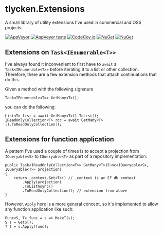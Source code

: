 # tlycken.Extensions

A small library of utility extensions I've used in commercial and OSS projects.

[![AppVeyor](https://img.shields.io/appveyor/ci/tlycken/tlycken-extensions.svg?style=flat-square)](https://ci.appveyor.com/project/tlycken/tlycken-extensions)
[![AppVeyor tests](https://img.shields.io/appveyor/tests/tlycken/tlycken-extensions.svg?style=flat-square)](https://ci.appveyor.com/project/tlycken/tlycken-extensions)
[![CodeCov.io](https://codecov.io/gh/tlycken/tlycken.Extensions/branch/master/graph/badge.svg)](https://codecov.io/gh/tlycken/tlycken.Extensions)
[![NuGet](https://img.shields.io/nuget/v/tlycken.Extensions.svg?style=flat-square)](https://www.nuget.org/packages/tlycken.extensions)
[![NuGet](https://img.shields.io/nuget/dt/tlycken.Extensions.svg?style=flat-square)](http://nuget.org/packages/tlycken.extensions)

## Extensions on `Task<IEnumerable<T>>`

I've always found it inconvenient to first have to `await` a `Task<IEnumerable<T>>`
before iterating it to a list or other collection. Therefore, there are a few
extension methods that attach continuations that do this.

Given a method with the following signature

    Task<IEnumerable<T>> GetMany<T>();

you can do the following:

    List<T> list = await GetMany<T>().ToList();
    IReadOnlyCollection<T> roc = await GetMany<T>().ToReadOnlyCollection();

## Extensions for function application

A pattern I've used a couple of times is to accept a projection from
`IQueryable<S>` to `IQueryable<T>` as part of a repository implementation:

    public Task<IReadOnlyCollection<T>> GetMany<T>(Func<IQueryable<S>, IQueryable<T>> projection)
    {
        return _context.Set<T>() // _context is an EF db context
            .Apply(projection)
            .ToListAsync()
            .ToReadOnlyCollection(); // extension from above
    }

However, `Apply` here is a more general concept, so it's implemented to allow any
function application like such:

    Func<S, T> func = s => MakeT(s);
    S s = GetS();
    T t = s.Apply(func);
